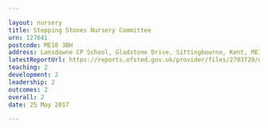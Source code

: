 ```yaml
---

layout: nursery
title: Stepping Stones Nursery Committee
urn: 127641
postcode: ME10 3BH
address: Lansdowne CP School, Gladstone Drive, Sittingbourne, Kent, ME10 3BH
latestReportUrl: https://reports.ofsted.gov.uk/provider/files/2703729/urn/127641.pdf
teaching: 2
development: 2
leadership: 2
outcomes: 2
overall: 2
date: 25 May 2017

---
```

